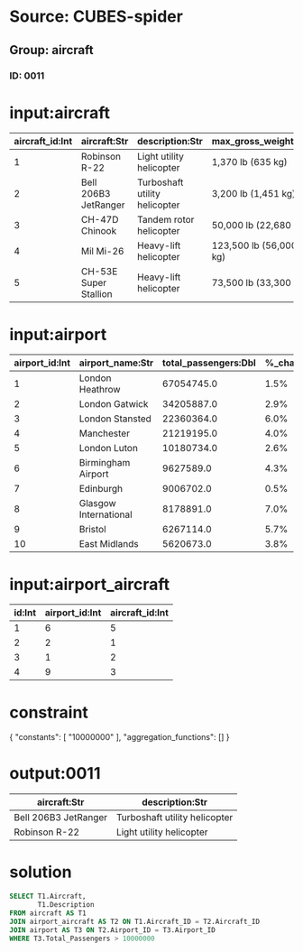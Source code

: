 # Source: CUBES-spider
## Group: aircraft
### ID: 0011

# input:aircraft

| aircraft_id:Int | aircraft:Str | description:Str | max_gross_weight:Str | total_disk_area:Str | max_disk_loading:Str |
|---|---|---|---|---|---|
| 1 | Robinson R-22 | Light utility helicopter | 1,370 lb (635 kg) | 497 ft² (46.2 m²) | 2.6 lb/ft² (14 kg/m²) |
| 2 | Bell 206B3 JetRanger | Turboshaft utility helicopter | 3,200 lb (1,451 kg) | 872 ft² (81.1 m²) | 3.7 lb/ft² (18 kg/m²) |
| 3 | CH-47D Chinook | Tandem rotor helicopter | 50,000 lb (22,680 kg) | 5,655 ft² (526 m²) | 8.8 lb/ft² (43 kg/m²) |
| 4 | Mil Mi-26 | Heavy-lift helicopter | 123,500 lb (56,000 kg) | 8,495 ft² (789 m²) | 14.5 lb/ft² (71 kg/m²) |
| 5 | CH-53E Super Stallion | Heavy-lift helicopter | 73,500 lb (33,300 kg) | 4,900 ft² (460 m²) | 15 lb/ft² (72 kg/m²) |

# input:airport

| airport_id:Int | airport_name:Str | total_passengers:Dbl | %_change_2007:Str | international_passengers:Dbl | domestic_passengers:Dbl | transit_passengers:Dbl | aircraft_movements:Dbl | freight_metric_tonnes:Dbl |
|---|---|---|---|---|---|---|---|---|
| 1 | London Heathrow | 67054745.0 | 1.5% | 61344438.0 | 5562516.0 | 147791.0 | 478693.0 | 1397054.0 |
| 2 | London Gatwick | 34205887.0 | 2.9% | 30431051.0 | 3730963.0 | 43873.0 | 263653.0 | 107702.0 |
| 3 | London Stansted | 22360364.0 | 6.0% | 19996947.0 | 2343428.0 | 19989.0 | 193282.0 | 197738.0 |
| 4 | Manchester | 21219195.0 | 4.0% | 18119230.0 | 2943719.0 | 156246.0 | 204610.0 | 141781.0 |
| 5 | London Luton | 10180734.0 | 2.6% | 8853224.0 | 1320678.0 | 6832.0 | 117859.0 | 40518.0 |
| 6 | Birmingham Airport | 9627589.0 | 4.3% | 8105162.0 | 1471538.0 | 50889.0 | 112227.0 | 12192.0 |
| 7 | Edinburgh | 9006702.0 | 0.5% | 3711140.0 | 5281038.0 | 14524.0 | 125550.0 | 12418.0 |
| 8 | Glasgow International | 8178891.0 | 7.0% | 3943139.0 | 4192121.0 | 43631.0 | 100087.0 | 3546.0 |
| 9 | Bristol | 6267114.0 | 5.7% | 5057051.0 | 1171605.0 | 38458.0 | 76517.0 | 3.0 |
| 10 | East Midlands | 5620673.0 | 3.8% | 4870184.0 | 746094.0 | 4395.0 | 93038.0 | 261507.0 |

# input:airport_aircraft

| id:Int | airport_id:Int | aircraft_id:Int |
|---|---|---|
| 1 | 6 | 5 |
| 2 | 2 | 1 |
| 3 | 1 | 2 |
| 4 | 9 | 3 |

# constraint

{
  "constants": [
    "10000000"
  ],
  "aggregation_functions": []
}

# output:0011

| aircraft:Str | description:Str |
|---|---|
| Bell 206B3 JetRanger | Turboshaft utility helicopter |
| Robinson R-22 | Light utility helicopter |

# solution

```sql
SELECT T1.Aircraft,
       T1.Description
FROM aircraft AS T1
JOIN airport_aircraft AS T2 ON T1.Aircraft_ID = T2.Aircraft_ID
JOIN airport AS T3 ON T2.Airport_ID = T3.Airport_ID
WHERE T3.Total_Passengers > 10000000
```

